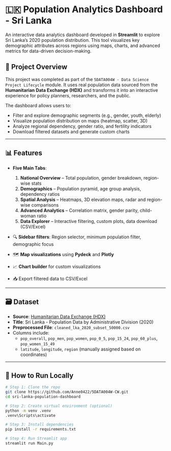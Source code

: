 # 🇱🇰 Population Analytics Dashboard - Sri Lanka

An interactive data analytics dashboard developed in **Streamlit** to explore Sri Lanka’s 2020 population distribution. This tool visualizes key demographic attributes across regions using maps, charts, and advanced metrics for data-driven decision-making.

## 📌 Project Overview

This project was completed as part of the `5DATA004W - Data Science Project Lifecycle` module. It uses real population data sourced from the **Humanitarian Data Exchange (HDX)** and transforms it into an interactive experience for policy planners, researchers, and the public.

The dashboard allows users to:
- Filter and explore demographic segments (e.g., gender, youth, elderly)
- Visualize population distribution on maps (heatmap, scatter, 3D)
- Analyze regional dependency, gender ratio, and fertility indicators
- Download filtered datasets and generate custom charts

---

## 📊 Features

- **Five Main Tabs**:
  1. **National Overview** – Total population, gender breakdown, region-wise stats
  2. **Demographics** – Population pyramid, age group analysis, dependency ratios
  3. **Spatial Analysis** – Heatmaps, 3D elevation maps, radar and region-wise comparisons
  4. **Advanced Analytics** – Correlation matrix, gender parity, child-woman ratio
  5. **Data Explorer** – Interactive filtering, custom plots, data download (CSV/Excel)

- 🔍 **Sidebar filters**: Region selector, minimum population filter, demographic focus
- 🗺️ **Map visualizations** using **Pydeck** and **Plotly**
- 📈 **Chart builder** for custom visualizations
- 📥 Export filtered data to CSV/Excel

---

## 🗃️ Dataset

- **Source**: [Humanitarian Data Exchange (HDX)](https://data.humdata.org/dataset/sri-lanka-high-resolution-population-density-maps-demographic-estimates)
- **Title**: Sri Lanka - Population Data by Administrative Division (2020)
- **Preprocessed File**: `cleaned_lka_2020_subset_50000.csv`  
- Columns include:
  - `pop_overall`, `pop_men`, `pop_women`, `pop_0_5`, `pop_15_24`, `pop_60_plus`, `pop_women_15_49`
  - `latitude`, `longitude`, `region` (manually assigned based on coordinates)

---

## 🚀 How to Run Locally

```bash
# Step 1: Clone the repo
git clone https://github.com/Anne0422/5DATA004W-CW.git
cd sri-lanka-population-dashboard

# Step 2: Create virtual environment (optional)
python -m venv .venv
.venv\Scripts\activate

# Step 3: Install dependencies
pip install -r requirements.txt

# Step 4: Run Streamlit app
streamlit run Main.py